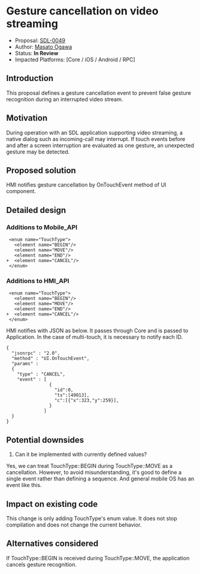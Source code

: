 # Gesture cancellation on video streaming

* Proposal: [SDL-0049](0049-touch-cancellation.md)
* Author: [Masato Ogawa](https://github.com/masatoogawa)
* Status: **In Review**
* Impacted Platforms: [Core / iOS / Android / RPC]

## Introduction

This proposal defines a gesture cancellation event to prevent false gesture recognition during an interrupted video stream.

## Motivation

During operation with an SDL application supporting video streaming, a native dialog such as incoming-call may interrupt. If touch events before and after a screen interruption are evaluated as one gesture, an unexpected gesture may be detected.

## Proposed solution

HMI notifies gesture cancellation by OnTouchEvent method of UI component.

## Detailed design

### Additions to Mobile_API

```
 <enum name="TouchType">
   <element name="BEGIN"/>
   <element name="MOVE"/>
   <element name="END"/>
+  <element name="CANCEL"/>
 </enum>
```

### Additions to HMI_API

```
 <enum name="TouchType">
   <element name="BEGIN"/>
   <element name="MOVE"/>
   <element name="END"/>
+  <element name="CANCEL"/>
 </enum>
```

HMI notifies with JSON as below. It passes through Core and is passed to Application. In the case of multi-touch, it is necessary to notify each ID.

```
{
  "jsonrpc" : "2.0",
  "method" : "UI.OnTouchEvent",
  "params" :
  {
    "type" : "CANCEL",
    "event" : [
                {
                  "id":0,
                  "ts":[49013],
                  "c":[{"x":323,"y":259}],
                }
              ]
  }
}
```

## Potential downsides

1) Can it be implemented with currently defined values?

Yes, we can treat TouchType::BEGIN during TouchType::MOVE as a cancellation. However, to avoid misunderstanding, it's good to define a single event rather than defining a sequence. And general mobile OS has an event like this.

## Impact on existing code

This change is only adding TouchType's enum value. It does not stop compilation and does not change the current behavior.

## Alternatives considered

If TouchType::BEGIN is received during TouchType::MOVE, the application cancels gesture recognition.

